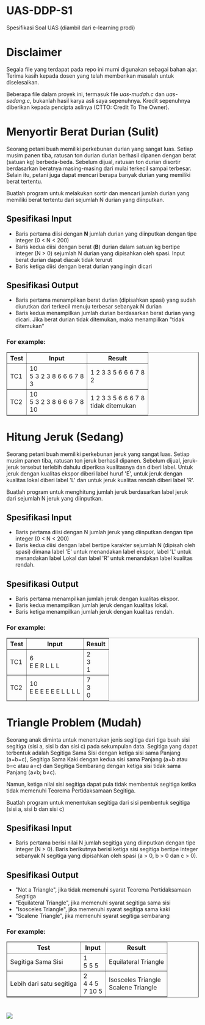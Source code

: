 # UAS-DDP-S1
<!DOCTYPE html>
<html lang="en">
<head>
    <meta charset="UTF-8">
    <meta name="viewport" content="width=device-width, initial-scale=1.0">
    Spesifikasi Soal UAS (diambil dari e-learning prodi)
   <h1>Disclaimer</h1> <p> Segala file yang terdapat pada repo ini murni digunakan sebagai bahan ajar. Terima kasih kepada dosen yang telah memberikan masalah untuk diselesaikan.</p> <p>Beberapa file dalam proyek ini, termasuk file <em>uas-mudah.c</em> dan <em>uas-sedang.c</em>, bukanlah hasil karya asli saya sepenuhnya. Kredit sepenuhnya diberikan kepada pencipta aslinya (CTTO: Credit To The Owner).</p>
</head>
<body>
    <h1>Menyortir Berat Durian (Sulit)</h1>
    <p>Seorang petani buah memiliki perkebunan durian yang sangat luas. Setiap musim panen tiba, ratusan ton durian durian berhasil dipanen dengan berat (satuan kg) berbeda-beda. Sebelum dijual, ratusan ton durian disortir berdasarkan beratnya masing-masing dari mulai terkecil sampai terbesar. Selain itu, petani juga dapat mencari berapa banyak durian yang memiliki berat tertentu.</p>
    <p>Buatlah program untuk melakukan sortir dan mencari jumlah durian yang memiliki berat tertentu dari sejumlah N durian yang diinputkan.</p>
    <h2>Spesifikasi Input</h2>
    <ul>
        <li>Baris pertama diisi dengan <strong>N</strong> jumlah durian yang diinputkan dengan tipe integer (0 &lt; N &lt; 200)</li>
        <li>Baris kedua diisi dengan berat (<strong>B</strong>) durian dalam satuan kg bertipe integer (N &gt; 0) sejumlah N durian yang dipisahkan oleh spasi. Input berat durian dapat diacak tidak terurut</li>
        <li>Baris ketiga diisi dengan berat durian yang ingin dicari</li>
    </ul>
    <h2>Spesifikasi Output</h2>
    <ul>
        <li>Baris pertama menampilkan berat durian (dipisahkan spasi) yang sudah diurutkan dari terkecil menuju terbesar sebanyak N durian</li>
        <li>Baris kedua menampilkan jumlah durian berdasarkan berat durian yang dicari. Jika berat durian tidak ditemukan, maka menampilkan "tidak ditemukan"</li>
    </ul>
    <h3>For example:</h3>
    <table border="1">
        <thead>
            <tr>
                <th>Test</th>
                <th>Input</th>
                <th>Result</th>
            </tr>
        </thead>
        <tbody>
            <tr>
                <td>TC1</td>
                <td>
                    10<br>
                    5 3 2 3 8 6 6 6 7 8<br>
                    3
                </td>
                <td>
                    1 2 3 3 5 6 6 6 7 8<br>
                    2
                </td>
            </tr>
            <tr>
                <td>TC2</td>
                <td>
                    10<br>
                    5 3 2 3 8 6 6 6 7 8<br>
                    10
                </td>
                <td>
                    1 2 3 3 5 6 6 6 7 8<br>
                    tidak ditemukan
                </td>
            </tr>
        </tbody>
    </table>
    <h1>Hitung Jeruk (Sedang)</h1>
    <p>Seorang petani buah memiliki perkebunan jeruk yang sangat luas. Setiap musim panen tiba, ratusan ton jeruk berhasil dipanen. Sebelum dijual, jeruk-jeruk tersebut terlebih dahulu diperiksa kualitasnya dan diberi label. Untuk jeruk dengan kualitas ekspor diberi label huruf 'E', untuk jeruk dengan kualitas lokal diberi label 'L' dan untuk jeruk kualitas rendah diberi label 'R'.</p>
    <p>Buatlah program untuk menghitung jumlah jeruk berdasarkan label jeruk dari sejumlah N jeruk yang diinputkan.</p>
    <h2>Spesifikasi Input</h2>
    <ul>
        <li>Baris pertama diisi dengan N jumlah jeruk yang diinputkan dengan tipe integer (0 &lt; N &lt; 200)</li>
        <li>Baris kedua diisi dengan label bertipe karakter sejumlah N (dipisah oleh spasi) dimana label 'E' untuk menandakan label ekspor, label 'L' untuk menandakan label Lokal dan label 'R' untuk menandakan label kualitas rendah.</li>
    </ul>
    <h2>Spesifikasi Output</h2>
    <ul>
        <li>Baris pertama menampilkan jumlah jeruk dengan kualitas ekspor.</li>
        <li>Baris kedua menampilkan jumlah jeruk dengan kualitas lokal.</li>
        <li>Baris ketiga menampilkan jumlah jeruk dengan kualitas rendah.</li>
    </ul>
    <h3>For example:</h3>
    <table border="1">
        <thead>
            <tr>
                <th>Test</th>
                <th>Input</th>
                <th>Result</th>
            </tr>
        </thead>
        <tbody>
            <tr>
                <td>TC1</td>
                <td>
                    6<br>
                    E E R L L L
                </td>
                <td>
                    2<br>
                    3<br>
                    1
                </td>
            </tr>
            <tr>
                <td>TC2</td>
                <td>
                    10<br>
                    E E E E E E L L L L
                </td>
                <td>
                    7<br>
                    3<br>
                    0
                </td>
            </tr>
        </tbody>
    </table>
    <h1>Triangle Problem (Mudah)</h1>
    <p>Seorang anak diminta untuk menentukan jenis segitiga dari tiga buah sisi segitiga (sisi a, sisi b dan sisi c) pada sekumpulan data. Segitiga yang dapat terbentuk adalah Segitiga Sama Sisi dengan ketiga sisi sama Panjang (a=b=c), Segitiga Sama Kaki dengan kedua sisi sama Panjang (a=b atau b=c atau a=c) dan Segitiga Sembarang dengan ketiga sisi tidak sama Panjang (a≠b; b≠c).</p>
    <p>Namun, ketiga nilai sisi segitiga dapat pula tidak membentuk segitiga ketika tidak memenuhi Teorema Pertidaksamaan Segitiga.</p>
    <p>Buatlah program untuk menentukan segitiga dari sisi pembentuk segitiga (sisi a, sisi b dan sisi c)</p>
    <h2>Spesifikasi Input</h2>
    <ul>
        <li>Baris pertama berisi nilai N jumlah segitiga yang diinputkan dengan tipe integer (N > 0). Baris berikutnya berisi ketiga sisi segitiga bertipe integer sebanyak N segitiga yang dipisahkan oleh spasi (a > 0, b > 0 dan c > 0).</li>
    </ul>
    <h2>Spesifikasi Output</h2>
    <ul>
        <li>"Not a Triangle", jika tidak memenuhi syarat Teorema Pertidaksamaan Segitiga</li>
        <li>"Equilateral Triangle", jika memenuhi syarat segitiga sama sisi</li>
        <li>"Isosceles Triangle", jika memenuhi syarat segitiga sama kaki</li>
        <li>"Scalene Triangle", jika memenuhi syarat segitiga sembarang</li>
    </ul>
    <h3>For example:</h3>
    <table border="1">
        <thead>
            <tr>
                <th>Test</th>
                <th>Input</th>
                <th>Result</th>
            </tr>
        </thead>
        <tbody>
            <tr>
                <td>Segitiga Sama Sisi</td>
                <td>1<br>5 5 5</td>
                <td>Equilateral Triangle</td>
            </tr>
            <tr>
                <td>Lebih dari satu segitiga</td>
                <td>2<br>4 4 5<br>7 10 5</td>
                <td>Isosceles Triangle<br>Scalene Triangle</td>
            </tr>
        </tbody>
    </table>
</body>
</html>

#
[![](https://visitcount.itsvg.in/api?id=vermilion10&label=repo%20view&color=5&icon=5&pretty=false)](https://visitcount.itsvg.in)
